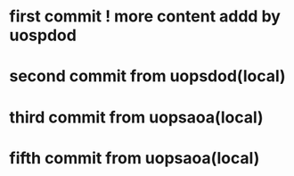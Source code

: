 # first commit ! more content addd by uospdod
# second commit from uopsdod(local)
# third commit from uopsaoa(local)
# fifth commit from uopsaoa(local)
